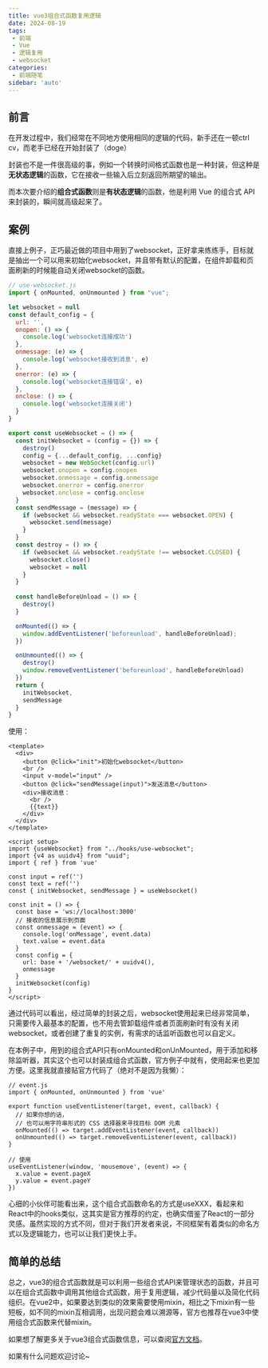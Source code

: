 ```yaml
---
title: vue3组合式函数复用逻辑
date: 2024-08-19
tags:
 - 前端
 - Vue
 - 逻辑复用
 - websocket
categories: 
 - 前端随笔
sidebar: 'auto'
---
```

## 前言
在开发过程中，我们经常在不同地方使用相同的逻辑的代码，新手还在一顿ctrl cv，而老手已经在开始封装了（doge）

封装也不是一件很高级的事，例如一个转换时间格式函数也是一种封装，但这种是**无状态逻辑**的函数，它在接收一些输入后立刻返回所期望的输出。

而本次要介绍的**组合式函数**则是**有状态逻辑**的函数，他是利用 Vue 的组合式 API 来封装的，瞬间就高级起来了。

## 案例
直接上例子，正巧最近做的项目中用到了websocket，正好拿来练练手，目标就是抽出一个可以用来初始化websocket，并且带有默认的配置，在组件卸载和页面刷新的时候能自动关闭websocket的函数。
```js
// use-websocket.js
import { onMounted, onUnmounted } from "vue";

let websocket = null
const default_config = {
  url: '',
  onopen: () => {
    console.log('websocket连接成功')
  },
  onmessage: (e) => {
    console.log('websocket接收到消息', e)
  },
  onerror: (e) => {
    console.log('websocket连接错误', e)
  },
  onclose: () => {
    console.log('websocket连接关闭')
  }
}

export const useWebsocket = () => {
  const initWebsocket = (config = {}) => {
    destroy()
    config = {...default_config, ...config}
    websocket = new WebSocket(config.url)
    websocket.onopen = config.onopen
    websocket.onmessage = config.onmessage
    websocket.onerror = config.onerror
    websocket.onclose = config.onclose
  }
  const sendMessage = (message) => {
    if (websocket && websocket.readyState === websocket.OPEN) {
      websocket.send(message)
    }
  }
  const destroy = () => {
    if (websocket && websocket.readyState !== websocket.CLOSED) {
      websocket.close()
      websocket = null
    }
  }
  
  const handleBeforeUnload = () => {
    destroy()
  }

  onMounted(() => {
    window.addEventListener('beforeunload', handleBeforeUnload);
  })

  onUnmounted(() => {
    destroy()
    window.removeEventListener('beforeunload', handleBeforeUnload)
  })
  return {
    initWebsocket,
    sendMessage
  }
}
```
使用：
```vue
<template>
  <div>
    <button @click="init">初始化websocket</button>
    <br />
    <input v-model="input" />
    <button @click="sendMessage(input)">发送消息</button>
    <div>接收消息：
      <br />
      {{text}}
    </div>
  </div>
</template>

<script setup>
import {useWebsocket} from "../hooks/use-websocket";
import {v4 as uuidv4} from "uuid";
import { ref } from 'vue'

const input = ref('')
const text = ref('')
const { initWebsocket, sendMessage } = useWebsocket()

const init = () => {
  const base = 'ws://localhost:3000'
  // 接收的信息展示到页面
  const onmessage = (event) => {
    console.log('onMessage', event.data)
    text.value = event.data
  }
  const config = {
    url: base + '/websocket/' + uuidv4(),
    onmessage
  }
  initWebsocket(config)
}
</script>

```
通过代码可以看出，经过简单的封装之后，websocket使用起来已经非常简单，只需要传入最基本的配置，也不用去管卸载组件或者页面刷新时有没有关闭websocket，或者创建了重复的实例，有需求的话监听函数也可以自定义。

在本例子中，用到的组合式API只有onMounted和onUnMounted，用于添加和移除监听器，其实这个也可以封装成组合式函数，官方例子中就有，使用起来也更加方便。这里我就直接贴官方代码了（绝对不是因为我懒）：
```
// event.js
import { onMounted, onUnmounted } from 'vue'

export function useEventListener(target, event, callback) {
  // 如果你想的话，
  // 也可以用字符串形式的 CSS 选择器来寻找目标 DOM 元素
  onMounted(() => target.addEventListener(event, callback))
  onUnmounted(() => target.removeEventListener(event, callback))
}

// 使用
useEventListener(window, 'mousemove', (event) => {
  x.value = event.pageX
  y.value = event.pageY
})
```

心细的小伙伴可能看出来，这个组合式函数命名的方式是useXXX，看起来和React中的hooks类似，这其实是官方推荐的约定，也确实借鉴了React的一部分灵感。虽然实现的方式不同，但对于我们开发者来说，不同框架有着类似的命名方式以及逻辑能力，也可以让我们更快上手。

## 简单的总结
总之，vue3的组合式函数就是可以利用一些组合式API来管理状态的函数，并且可以在组合式函数中调用其他组合式函数，用于复用逻辑，减少代码量以及简化代码组织。在vue2中，如果要达到类似的效果需要使用mixin，相比之下mixin有一些短板，如不同的mixin互相调用，出现问题会难以溯源等，官方也推荐在vue3中使用组合式函数来代替mixin。

如果想了解更多关于vue3组合式函数信息，可以查阅[官方文档](https://cn.vuejs.org/guide/reusability/composables.html)。

如果有什么问题欢迎讨论~